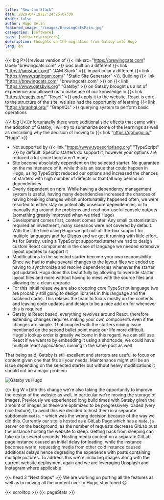 ```yaml
---
title: "New Jam Stack"
date: 2020-04-19T17:24:25-07:00
draft: false
author: Hugo Belin
featured_image: '/images/BrewingCatsMain.jpg'
categories: [software]
tags: [software,projects]
description: Thoughts on the migration from Gatsby into Hugo
lang: en
---
```


{{< big P>}}revious version of {{< link src="https://brewingcats.com" label="brewingcats.com" >}} was built on a different 
{{< link "https://jamstack.org/" "JAM Stack" >}}, in particular a different {{< link "https://www.staticgen.com/" "Static Site Generator" >}}. 
Building {{< link "https://brewingcats.com" "brewingcats.com" >}} on {{< link "https://www.gatsbyjs.org" "Gatsby" >}} on Gatsby brought us a lot of 
experience and allowed us to make use of our knowledge in {{< link "https://reactjs.org/" "React" >}} and apply it to the website. React is core to 
the structure of the site, we also had the opportunity of learning {{< link "https://graphql.org/" "GraphQL" >}} querying system to perform basic operations

{{< big U>}}nfortunatelly there were additional side effects that came with the adoption of Gatsby, I will try to summarize some of the learnings as well as describing 
why the decision of moving to {{< link "https://gohugo.io/" "Hugo" >}}
- Not supported by {{< link "https://www.typescriptlang.org" "TypeScript" >}} by default. Specific starters do support it, however your options are reduced a 
lot since there aren't many
- Site become absolutely dependent on the selected starter. No guarantee on the maintenance of it, while this is an issue that could happen in Hugo, using TypeScript reduced our options and increased the chances of starters with high number of defects or that fall way behind on dependencies
- Overly dependent on npm. While having a dependency management system is useful, having many dependencies increased the chances of having breaking changes 
which unfortunatelly happened often, we were resorted to either stay on potentially unsecure dependencies, or to manually dig around the problems and read 
non-useful console outputs (something greatly improved when we tried Hugo)
- Development comes first, content comes later. Any small customization required an investment, many scenarios were not covered by default. With the little time 
using Hugo we got out-of-the-box support for multiple languages and for Disqus and we got it running with little effort. As for Gatsby, using a TypeScript 
supported starter we had to design custom React components in the case of language we needed extensive layout updates to support it
- Modifications to the selected starter become your own responsibility. Since we had to make several changes to the layout files we ended up having to synchronize 
and resolve dependencies whenever the starter got updated. Hugo does this beautifully by allowing to override starter layout files and more without having to mess 
with the source files and allowing for a clean upgrade
- For this initial relase we are also dropping core TypeScript language (we are probably still going to design libraries in this language and the backend code). 
This relases the team to focus mostly on the contents and leaving code updates and design to be a nice add on for whenever this is required
- Gatsby is React based, everything revolves around React, therefore extending changes requires making your own components even if the changes are simple. That 
coupled with the starters mixing issue mentioned on the second bullet point made our life more difficult. Hugo's lookup order is greatly welcome in this regard, we 
can still use React if we want to by embedding it using a shortcode, we could have multiple react applications running in the same post as well

That being said, Gatsby is still excellent and starters are useful to focus on content given one that fits all your needs. Maintenance might still be an issue 
depending on the selected starter but without heavy modifications it should not be a major problem

![Gatsby vs Hugo](/images/content/New-JAM-Stack.jpg)

{{< big W >}}ith this change we're also taking the opportunity to improve the design of the website as well, in particular we're moving the storage of images. Previously we 
experienced long build times with Gatsby given the amount of images as these are optimized to be progressively loaded (very nice feature), to avoid this we decided 
to host them in a separate subdomain `media.*` which was the wrong decision because of the way we did this. Currently our site is hosted as a GitLab Page which has 
a `Node.js` server on the background, as the number of requests decrease GitLab puts the instance hosting the website to sleep. Getting back from sleeping can take 
up to several seconds. Hosting media content on a separate GitLab page instance caused an initial delay for loading, while the instance becomes warm, requesting 
media from other cold instance caused additional delays hence degrading the experience with posts containing multiple pictures. To address this we're including 
images along with the current website deployment again and we are leveraging Unsplash and Instagram where applicable

{{< head 3 "Next Steps" >}}
We are working on porting all the features as well as to moving all the content over to Hugo, stay tuned :smiley:

{{< scrolltop >}}
{{< pageStats >}}
